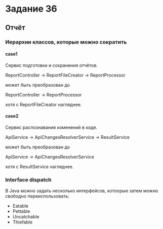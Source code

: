 # Задание 36

## Отчёт

### Иерархии классов, которые можно сократить

#### case1

Сервис подготовки и сохранения отчётов.

ReportController -> ReportFileCreator -> ReportProcessor

может быть преобразован до

ReportController -> ReportProcessor

хотя с ReportFileCreator нагляднее.

#### case2

Сервис распознавания изменений в коде.

ApiService -> ApiChangesResolverService -> ResultService

может быть преобразован до

ApiService -> ApiChangesResolverService

хотя с ResultService нагляднее.

### Interface dispatch

В Java можно задать несколько интерфейсов, котоорые затем можно свободно переиспользовать:

- Eatable
- Pettable
- Uncatchable
- Thiefable
